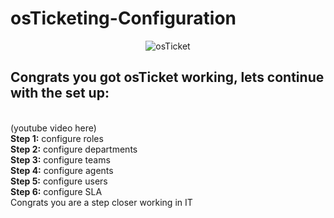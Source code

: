 <h1>osTicketing-Configuration</h1>
 <p align="center">
    <img src="https://i.imgur.com/Clzj7Xs.png" alt=osTicket logo"/>
<h2>Congrats you got osTicket working, lets continue with the set up:</h2><br>
  (youtube video here)<br>
<b>Step 1:</b> configure roles <br>
<b>Step 2:</b> configure departments <br> 
<b>Step 3:</b> configure teams <br>
<b>Step 4:</b> configure agents <br>
<b>Step 5:</b> configure users <br>
<b>Step 6:</b> configure SLA <br>
Congrats you are a step closer working in IT
